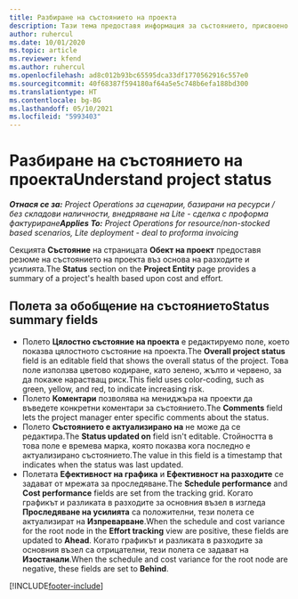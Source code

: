 ```yaml
---
title: Разбиране на състоянието на проекта
description: Тази тема предоставя информация за състоянието, присвоено на проекти в Dynamics 365 Project Operations.
author: ruhercul
ms.date: 10/01/2020
ms.topic: article
ms.reviewer: kfend
ms.author: ruhercul
ms.openlocfilehash: ad8c012b93bc65595dca33df1770562916c557e0
ms.sourcegitcommit: 40f68387f594180af64a5e5c748b6efa188bd300
ms.translationtype: HT
ms.contentlocale: bg-BG
ms.lasthandoff: 05/10/2021
ms.locfileid: "5993403"
---
```

# <a name="understand-project-status"></a><span data-ttu-id="17bd2-103">Разбиране на състоянието на проекта</span><span class="sxs-lookup"><span data-stu-id="17bd2-103">Understand project status</span></span>

<span data-ttu-id="17bd2-104">_**Отнася се за:** Project Operations за сценарии, базирани на ресурси / без складови наличности, внедряване на Lite - сделка с проформа фактуриране_</span><span class="sxs-lookup"><span data-stu-id="17bd2-104">_**Applies To:** Project Operations for resource/non-stocked based scenarios, Lite deployment - deal to proforma invoicing_</span></span>


<span data-ttu-id="17bd2-105">Секцията **Състояние** на страницата **Обект на проект** предоставя резюме на състоянието на проекта въз основа на разходите и усилията.</span><span class="sxs-lookup"><span data-stu-id="17bd2-105">The **Status** section on the **Project Entity** page provides a summary of a project's health based upon cost and effort.</span></span>


## <a name="status-summary-fields"></a><span data-ttu-id="17bd2-106">Полета за обобщение на състоянието</span><span class="sxs-lookup"><span data-stu-id="17bd2-106">Status summary fields</span></span>

- <span data-ttu-id="17bd2-107">Полето **Цялостно състояние на проекта** е редактируемо поле, което показва цялостното състояние на проекта.</span><span class="sxs-lookup"><span data-stu-id="17bd2-107">The **Overall project status** field is an editable field that shows the overall status of the project.</span></span> <span data-ttu-id="17bd2-108">Това поле използва цветово кодиране, като зелено, жълто и червено, за да покаже нарастващ риск.</span><span class="sxs-lookup"><span data-stu-id="17bd2-108">This field uses color-coding, such as green, yellow, and red, to indicate increasing risk.</span></span> 
- <span data-ttu-id="17bd2-109">Полето **Коментари** позволява на мениджъра на проекти да въведете конкретни коментари за състоянието.</span><span class="sxs-lookup"><span data-stu-id="17bd2-109">The **Comments** field lets the project manager enter specific comments about the status.</span></span> 
- <span data-ttu-id="17bd2-110">Полето **Състоянието е актуализирано на** не може да се редактира.</span><span class="sxs-lookup"><span data-stu-id="17bd2-110">The **Status updated on** field isn't editable.</span></span> <span data-ttu-id="17bd2-111">Стойността в това поле е времева марка, която показва кога последно е актуализирано състоянието.</span><span class="sxs-lookup"><span data-stu-id="17bd2-111">The value in this field is a timestamp that indicates when the status was last updated.</span></span>
- <span data-ttu-id="17bd2-112">Полетата **Ефективност на графика** и **Ефективност на разходите** се задават от мрежата за проследяване.</span><span class="sxs-lookup"><span data-stu-id="17bd2-112">The **Schedule performance** and **Cost performance** fields are set from the tracking grid.</span></span> <span data-ttu-id="17bd2-113">Когато графикът и разликата в разходите за основния възел в изгледа **Проследяване на усилията** са положителни, тези полета се актуализират на **Изпреварване**.</span><span class="sxs-lookup"><span data-stu-id="17bd2-113">When the schedule and cost variance for the root node in the **Effort tracking** view are positive, these fields are updated to **Ahead**.</span></span> <span data-ttu-id="17bd2-114">Когато графикът и разликата в разходите за основния възел са отрицателни, тези полета се задават на **Изостанали**.</span><span class="sxs-lookup"><span data-stu-id="17bd2-114">When the schedule and cost variance for the root node are negative, these fields are set to **Behind**.</span></span>


[!INCLUDE[footer-include](../includes/footer-banner.md)]